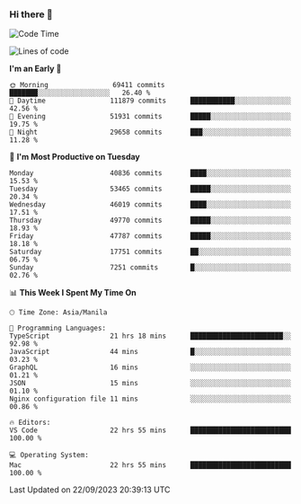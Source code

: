 ### Hi there 👋

<!--START_SECTION:waka-->
![Code Time](http://img.shields.io/badge/Code%20Time-4%2C359%20hrs%2033%20mins-blue)

![Lines of code](https://img.shields.io/badge/From%20Hello%20World%20I%27ve%20Written-104.2%20million%20lines%20of%20code-blue)

**I'm an Early 🐤** 

```text
🌞 Morning                69411 commits       ███████░░░░░░░░░░░░░░░░░░   26.40 % 
🌆 Daytime                111879 commits      ███████████░░░░░░░░░░░░░░   42.56 % 
🌃 Evening                51931 commits       █████░░░░░░░░░░░░░░░░░░░░   19.75 % 
🌙 Night                  29658 commits       ███░░░░░░░░░░░░░░░░░░░░░░   11.28 % 
```
📅 **I'm Most Productive on Tuesday** 

```text
Monday                   40836 commits       ████░░░░░░░░░░░░░░░░░░░░░   15.53 % 
Tuesday                  53465 commits       █████░░░░░░░░░░░░░░░░░░░░   20.34 % 
Wednesday                46019 commits       ████░░░░░░░░░░░░░░░░░░░░░   17.51 % 
Thursday                 49770 commits       █████░░░░░░░░░░░░░░░░░░░░   18.93 % 
Friday                   47787 commits       █████░░░░░░░░░░░░░░░░░░░░   18.18 % 
Saturday                 17751 commits       ██░░░░░░░░░░░░░░░░░░░░░░░   06.75 % 
Sunday                   7251 commits        █░░░░░░░░░░░░░░░░░░░░░░░░   02.76 % 
```


📊 **This Week I Spent My Time On** 

```text
🕑︎ Time Zone: Asia/Manila

💬 Programming Languages: 
TypeScript               21 hrs 18 mins      ███████████████████████░░   92.98 % 
JavaScript               44 mins             █░░░░░░░░░░░░░░░░░░░░░░░░   03.23 % 
GraphQL                  16 mins             ░░░░░░░░░░░░░░░░░░░░░░░░░   01.21 % 
JSON                     15 mins             ░░░░░░░░░░░░░░░░░░░░░░░░░   01.10 % 
Nginx configuration file 11 mins             ░░░░░░░░░░░░░░░░░░░░░░░░░   00.86 % 

🔥 Editors: 
VS Code                  22 hrs 55 mins      █████████████████████████   100.00 % 

💻 Operating System: 
Mac                      22 hrs 55 mins      █████████████████████████   100.00 % 
```


 Last Updated on 22/09/2023 20:39:13 UTC
<!--END_SECTION:waka-->


<!--
**rad182/rad182** is a ✨ _special_ ✨ repository because its `README.md` (this file) appears on your GitHub profile.

Here are some ideas to get you started:

- 🔭 I’m currently working on ...
- 🌱 I’m currently learning ...
- 👯 I’m looking to collaborate on ...
- 🤔 I’m looking for help with ...
- 💬 Ask me about ...
- 📫 How to reach me: ...
- 😄 Pronouns: ...
- ⚡ Fun fact: ...
-->
